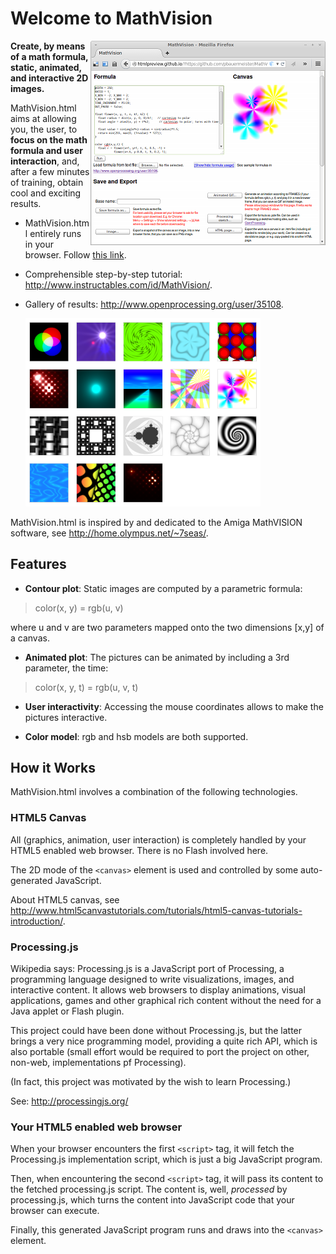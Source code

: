 # Welcome to MathVision

<img src="https://raw.githubusercontent.com/pbauermeister/MathVision/master/screenshots/app.png"
 alt="MathVision" title="MathVision" align="right" />

**Create, by means of a math formula, static, animated, and interactive 2D images.**

MathVision.html aims at allowing you, the user, to **focus on the math formula and user interaction**, and, after a few minutes of training, obtain cool and exciting results.

* MathVision.html entirely runs in your browser. Follow [this link](http://htmlpreview.github.io/?https://github.com/pbauermeister/MathVision/blob/master/MathVision.html).

* Comprehensible step-by-step tutorial: http://www.instructables.com/id/MathVision/.

* Gallery of results: http://www.openprocessing.org/user/35108.

  <img src="https://raw.githubusercontent.com/pbauermeister/MathVision/master/screenshots/gallery.png" width="376" alt="MathVision" title="MathVision" />



MathVision.html is inspired by and dedicated to the Amiga MathVISION software, see http://home.olympus.net/~7seas/. 


## Features

* **Contour plot**: Static images are computed by a parametric formula:
> color(x, y) = rgb(u, v)

  where u and v are two parameters mapped onto the two dimensions [x,y] of a canvas. 

* **Animated plot**: The pictures can be animated by including a 3rd parameter, the time:
> color(x, y, t) = rgb(u, v, t) 

* **User interactivity**: Accessing the mouse coordinates allows to make the pictures interactive. 

* **Color model**: rgb and hsb models are both supported. 

## How it Works

MathVision.html involves a combination of the following technologies.

### HTML5 Canvas

All (graphics, animation, user interaction) is completely handled by your HTML5 enabled web browser. There is no Flash involved here.

The 2D mode of the `<canvas>` element is used and controlled by some auto-generated JavaScript.

About HTML5 canvas, see http://www.html5canvastutorials.com/tutorials/html5-canvas-tutorials-introduction/.

### Processing.js

Wikipedia says: Processing.js is a JavaScript port of Processing, a programming language designed to write visualizations, images, and interactive content. It allows web browsers to display animations, visual applications, games and other graphical rich content without the need for a Java applet or Flash plugin.

This project could have been done without Processing.js, but the latter brings a very nice programming model,
providing a quite rich API, which is also portable (small effort would be required to port the project on other, non-web, implementations pf Processing). 

(In fact, this project was motivated by the wish to learn Processing.) 

See: http://processingjs.org/

### Your HTML5 enabled web browser

When your browser encounters the first `<script>` tag, it will fetch the Processing.js implementation script, which is just a big JavaScript program.

Then, when encountering the second `<script>` tag, it will pass its content to the fetched processing.js script. The content is, well, _processed_ by processing.js, which turns the content into JavaScript code that your browser can execute.

Finally, this generated JavaScript program runs and draws into the `<canvas>` element.
